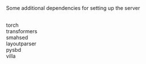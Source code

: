 ##
Some additional dependencies for setting up the server

##
torch \
transformers  \
smahsed  \
layoutparser  \
pysbd  \
villa  
